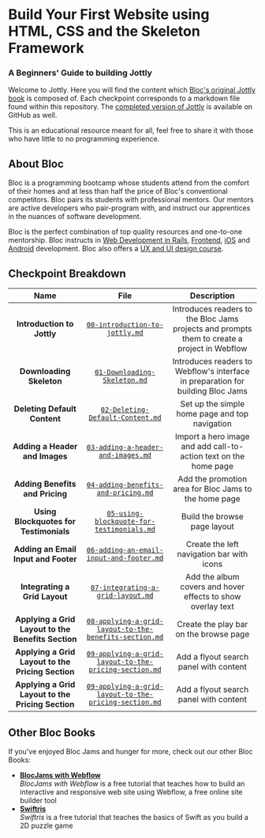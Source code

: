 # Build Your First Website using HTML, CSS and the Skeleton Framework
### A Beginners' Guide to building Jottly

Welcome to Jottly. Here you will find the content which [Bloc's original Jottly book](https://www.bloc.io/build-your-first-website-with-html-and-css) is composed of. Each checkpoint corresponds to a markdown file found within this repository. The [completed version of Jottly](https://GitHub.com/Bloc/jottly-checkpoints/) is available on GitHub as well.

This is an educational resource meant for all, feel free to share it with those who have little to no programming experience.

## About Bloc

Bloc is a programming bootcamp whose students attend from the comfort of their homes and at less than half the price of Bloc's conventional competitors. Bloc pairs its students with professional mentors. Our mentors are active developers who pair-program with, and instruct our apprentices in the nuances of software development.

Bloc is the perfect combination of top quality resources and one-to-one mentorship. Bloc instructs in [Web Development in Rails](https://www.bloc.io/web-development), [Frontend](https://www.bloc.io/frontend-development), [iOS](https://www.bloc.io/iOS) and [Android](https://www.bloc.io/android) development. Bloc also offers a [UX and UI design course](https://www.bloc.io/design).

## Checkpoint Breakdown

| Name | File | Description
| :-------: | :---: | :--------------: |
| **Introduction to Jottly** | [`00-introduction-to-jottly.md`](https://GitHub.com/Bloc/jottly-checkpoints/blob/master/00-introduction-to-jottly.md) | Introduces readers to the Bloc Jams projects and prompts them to create a project in Webflow |
| **Downloading Skeleton** | [`01-Downloading-Skeleton.md`](https://GitHub.com/Bloc/jottly-checkpoints/blob/master/01-Downloading-Skeleton.md) | Introduces readers to Webflow's interface in preparation for building Bloc Jams |
| **Deleting Default Content** | [`02-Deleting-Default-Content.md`](https://GitHub.com/Bloc/jottly-checkpoints/blob/master/02-Deleting-Default-Content.md) | Set up the simple home page and top navigation |
| **Adding a Header and Images** | [`03-adding-a-header-and-images.md`](https://GitHub.com/Bloc/jottly-checkpoints/blob/master/03-adding-a-header-and-images.md) | Import a hero image and add call-to-action text on the home page |
| **Adding Benefits and Pricing** | [`04-adding-benefits-and-pricing.md`](https://GitHub.com/Bloc/jottly-checkpoints/blob/master/04-adding-benefits-and-pricing.md) | Add the promotion area for Bloc Jams to the home page |
| **Using Blockquotes for Testimonials** | [`05-using-blockquote-for-testimonials.md`](https://GitHub.com/Bloc/jottly-checkpoints/blob/master/05-using-blockquote-for-testimonials.md) | Build the browse page layout |
| **Adding an Email Input and Footer** | [`06-adding-an-email-input-and-footer.md`](https://GitHub.com/Bloc/jottly-checkpoints/blob/master/06-adding-an-email-input-and-footer.md) | Create the left navigation bar with icons |
| **Integrating a Grid Layout** | [`07-integrating-a-grid-layout.md`](https://GitHub.com/Bloc/jottly-checkpoints/blob/master/07-integrating-a-grid-layout.md) | Add the album covers and hover effects to show overlay text |
| **Applying a Grid Layout to the Benefits Section** | [`08-applying-a-grid-layout-to-the-benefits-section.md`](https://GitHub.com/Bloc/jottly-checkpoints/blob/master/08-applying-a-grid-layout-to-the-benefits-section.md) | Create the play bar on the browse page |
| **Applying a Grid Layout to the Pricing Section** | [`09-applying-a-grid-layout-to-the-pricing-section.md`](https://GitHub.com/Bloc/jottly-checkpoints/blob/master/09-applying-a-grid-layout-to-the-pricing-section.md) | Add a flyout search panel with content |
| **Applying a Grid Layout to the Pricing Section** | [`09-applying-a-grid-layout-to-the-pricing-section.md`](https://GitHub.com/Bloc/jottly-checkpoints/blob/master/09-applying-a-grid-layout-to-the-pricing-section.md) | Add a flyout search panel with content |

## Other Bloc Books

If you've enjoyed Bloc Jams and hunger for more, check out our other Bloc Books:
* [**BlocJams with Webflow**]()<br>*BlocJams with Webflow* is a free tutorial that teaches how to build an interactive and responsive web site using Webflow, a free online site builder tool
* [**Swiftris**](https://www.bloc.io/swiftris-build-your-first-ios-game-with-swift)<br>*Swiftris* is a free tutorial that teaches the basics of Swift as you build a 2D puzzle game